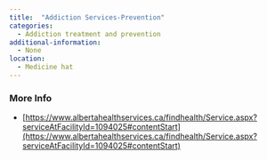 ```yaml
---
title:  "Addiction Services-Prevention"
categories: 
  - Addiction treatment and prevention
additional-information:
  - None
location:
  - Medicine hat
---
```


### More Info
- [https://www.albertahealthservices.ca/findhealth/Service.aspx?serviceAtFacilityId=1094025#contentStart](https://www.albertahealthservices.ca/findhealth/Service.aspx?serviceAtFacilityId=1094025#contentStart)